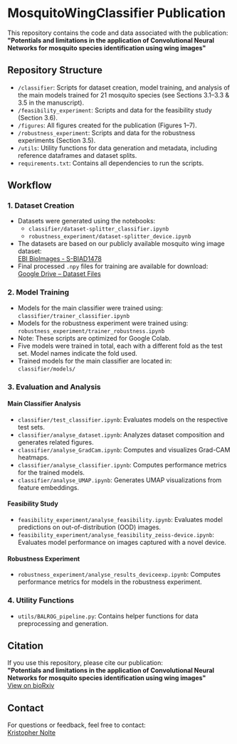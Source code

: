 # MosquitoWingClassifier Publication

This repository contains the code and data associated with the publication:  
**"Potentials and limitations in the application of Convolutional Neural Networks for mosquito species identification using wing images"**

## Repository Structure

- `/classifier`: Scripts for dataset creation, model training, and analysis of the main models trained for 21 mosquito species (see Sections 3.1–3.3 & 3.5 in the manuscript).
- `/feasibility_experiment`: Scripts and data for the feasibility study (Section 3.6).
- `/figures`: All figures created for the publication (Figures 1–7).
- `/robustness_experiment`: Scripts and data for the robustness experiments (Section 3.5).
- `/utils`: Utility functions for data generation and metadata, including reference dataframes and dataset splits.
- `requirements.txt`: Contains all dependencies to run the scripts. 

## Workflow

### 1. Dataset Creation

- Datasets were generated using the notebooks:
  - `classifier/dataset-splitter_classifier.ipynb`
  - `robustness_experiment/dataset-splitter_device.ipynb`
- The datasets are based on our publicly available mosquito wing image dataset:  
  [EBI BioImages - S-BIAD1478](https://www.ebi.ac.uk/biostudies/bioimages/studies/S-BIAD1478)
- Final processed `.npy` files for training are available for download:  
  [Google Drive – Dataset Files](https://drive.google.com/drive/folders/1KVqjOPV90UKcxodv_agUO3Tx2GYhggVd?usp=share_link)

### 2. Model Training

- Models for the main classifier were trained using:  
  `classifier/trainer_classifier.ipynb`
- Models for the robustness experiment were trained using:  
  `robustness_experiment/trainer_robustness.ipynb`
- Note: These scripts are optimized for Google Colab.
- Five models were trained in total, each with a different fold as the test set. Model names indicate the fold used.
- Trained models for the main classifier are located in:  
  `classifier/models/`

### 3. Evaluation and Analysis

#### Main Classifier Analysis

- `classifier/test_classifier.ipynb`: Evaluates models on the respective test sets.
- `classifier/analyse_dataset.ipynb`: Analyzes dataset composition and generates related figures.
- `classifier/analyse_GradCam.ipynb`: Computes and visualizes Grad-CAM heatmaps.
- `classifier/analyse_classifier.ipynb`: Computes performance metrics for the trained models.
- `classifier/analyse_UMAP.ipynb`: Generates UMAP visualizations from feature embeddings.

#### Feasibility Study

- `feasibility_experiment/analyse_feasibility.ipynb`: Evaluates model predictions on out-of-distribution (OOD) images.
- `feasibility_experiment/analyse_feasibility_zeiss-device.ipynb`: Evaluates model performance on images captured with a novel device.

#### Robustness Experiment

- `robustness_experiment/analyse_results_deviceexp.ipynb`: Computes performance metrics for models in the robustness experiment.

### 4. Utility Functions

- `utils/BALROG_pipeline.py`: Contains helper functions for data preprocessing and generation.

## Citation

If you use this repository, please cite our publication:  
**"Potentials and limitations in the application of Convolutional Neural Networks for mosquito species identification using wing images"**  
[View on bioRxiv](https://www.biorxiv.org/content/10.1101/2025.01.29.635420v1.article-info)

## Contact

For questions or feedback, feel free to contact:  
[Kristopher Nolte](mailto:kristophernolte@bnitm.de)
